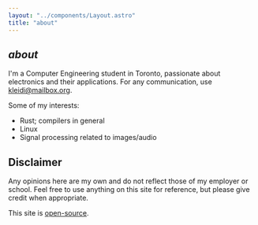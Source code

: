 ```yaml
---
layout: "../components/Layout.astro"
title: "about"
---
```


## _about_

I'm a Computer Engineering student in Toronto, passionate about electronics and
their applications. For any communication, use kleidi@mailbox.org.

Some of my interests:

- Rust; compilers in general
- Linux
- Signal processing related to images/audio

## Disclaimer

Any opinions here are my own and do not reflect those of my employer or school.
Feel free to use anything on this site for reference, but please give credit
when appropriate.

This site is [open-source](https://github.com/knbu/kleidi.ca).

